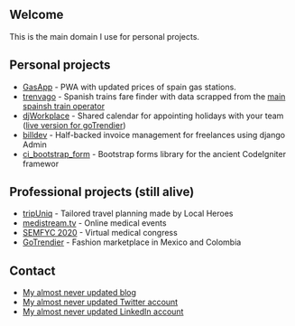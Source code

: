 ## Welcome

This is the main domain I use for personal projects.

## Personal projects

- [GasApp](https://gasapp.dropdatabase.es/) - PWA with updated prices of spain gas stations.
- [trenvago](https://trenvago.dropdatabase.es/) - Spanish trains fare finder with data scrapped from the [main spainsh train operator](https://www.renfe.com)
- [djWorkplace](https://github.com/callmewind/djworkplace) - Shared calendar for appointing holidays with your team ([live version for goTrendier](https://vacaciones.gotrendier.mx))
- [billdev](https://github.com/callmewind/billdev) - Half-backed invoice management for freelances using django Admin
- [ci_bootstrap_form](https://github.com/callmewind/ci_bootstrap_form) - Bootstrap forms library for the ancient CodeIgniter framewor

## Professional projects (still alive)

- [tripUniq](https://www.tripuniq.com/) - Tailored travel planning made by Local Heroes
- [medistream.tv](https://medistream.tv/) - Online medical events
- [SEMFYC 2020](https://www.congresodelasemfyc.com/) - Virtual medical congress
- [GoTrendier](http://www.gotrendier.com/) - Fashion marketplace in Mexico and Colombia

## Contact

- [My almost never updated blog](https://www.eduardmartinez.es/)
- [My almost never updated Twitter account](https://twitter.com/publicString)
- [My almost never updated LinkedIn account](https://www.linkedin.com/in/eduardmartinez/)
